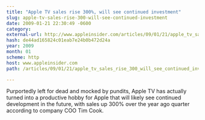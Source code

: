 ```yaml
---
title: "Apple TV sales rise 300%, will see continued investment"
slug: apple-tv-sales-rise-300-will-see-continued-investment
date: 2009-01-21 22:30:49 -0600
category: 
external-url: http://www.appleinsider.com/articles/09/01/21/apple_tv_sales_rise_300_will_see_continued_investment.html
hash: de44ad165824c01eab7e24b0b472d24a
year: 2009
month: 01
scheme: http
host: www.appleinsider.com
path: /articles/09/01/21/apple_tv_sales_rise_300_will_see_continued_investment.html

---
```


Purportedly left for dead and mocked by pundits, Apple TV has actually turned into a productive hobby for Apple that will likely see continued development in the future, with sales up 300% over the year ago quarter according to company COO Tim Cook.
